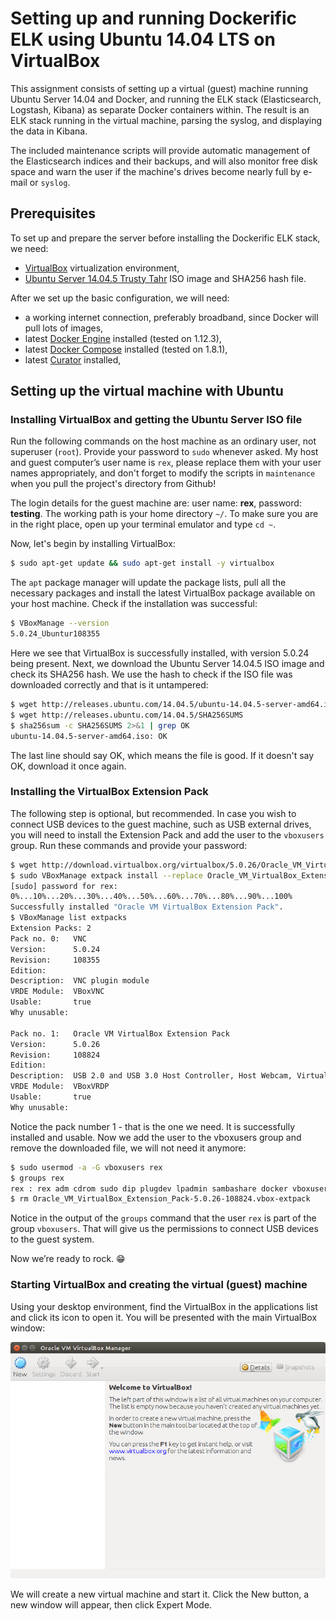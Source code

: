 # Setting up and running Dockerific ELK using Ubuntu 14.04 LTS on VirtualBox

This assignment consists of setting up a virtual (guest) machine running Ubuntu Server 14.04 and Docker, and running the ELK stack (Elasticsearch, Logstash, Kibana) as separate Docker containers within. The result is an ELK stack running in the virtual machine, parsing the syslog, and displaying the data in Kibana.

The included maintenance scripts will provide automatic management of the Elasticsearch indices and their backups, and will also monitor free disk space and warn the user if the machine's drives become nearly full by e-mail or `syslog`.

## Prerequisites

To set up and prepare the server before installing the Dockerific ELK stack, we need:

* [VirtualBox](https://www.virtualbox.org/wiki/Linux_Downloads) virtualization environment,
* [Ubuntu Server 14.04.5 Trusty Tahr](http://releases.ubuntu.com/14.04.5/) ISO image and SHA256 hash file.

After we set up the basic configuration, we will need:

* a working internet connection, preferably broadband, since Docker will pull lots of images,
* latest [Docker Engine](https://docs.docker.com/engine/installation/) installed (tested on 1.12.3),
* latest [Docker Compose](https://docs.docker.com/compose/install/) installed (tested on 1.8.1),
* latest [Curator](https://www.elastic.co/guide/en/elasticsearch/client/curator/current/apt-repository.html) installed,

## Setting up the virtual machine with Ubuntu

### Installing VirtualBox and getting the Ubuntu Server ISO file

Run the following commands on the host machine as an ordinary user, not superuser (`root`). Provide your password to `sudo` whenever asked. My host and guest computer’s user name is `rex`, please replace them with your user names appropriately, and don't forget to modify the scripts in `maintenance` when you pull the project's directory from Github!

The login details for the guest machine are: user name: **rex**, password: **testing**. The working path is your home directory `~/`. To make sure you are in the right place, open up your terminal emulator and type `cd ~`.

Now, let's begin by installing VirtualBox:

```sh
$ sudo apt-get update && sudo apt-get install -y virtualbox
```

The `apt` package manager will update the package lists, pull all the necessary packages and install the latest VirtualBox package available on your host machine. Check if the installation was successful:

```sh
$ VBoxManage --version
5.0.24_Ubuntur108355
```

Here we see that VirtualBox is successfully installed, with version 5.0.24 being present. Next, we download the Ubuntu Server 14.04.5 ISO image and check its SHA256 hash. We use the hash to check if the ISO file was downloaded correctly and that is it untampered:

```sh
$ wget http://releases.ubuntu.com/14.04.5/ubuntu-14.04.5-server-amd64.iso
$ wget http://releases.ubuntu.com/14.04.5/SHA256SUMS
$ sha256sum -c SHA256SUMS 2>&1 | grep OK
ubuntu-14.04.5-server-amd64.iso: OK
```

The last line should say OK, which means the file is good. If it doesn't say OK, download it once again.

### Installing the VirtualBox Extension Pack

The following step is optional, but recommended. In case you wish to connect USB devices to the guest machine, such as USB external drives, you will need to install the Extension Pack and add the user to the `vboxusers` group. Run these commands and provide your password:

```sh
$ wget http://download.virtualbox.org/virtualbox/5.0.26/Oracle_VM_VirtualBox_Extension_Pack-5.0.26-108824.vbox-extpack
$ sudo VBoxManage extpack install --replace Oracle_VM_VirtualBox_Extension_Pack-5.0.26-108824.vbox-extpack 
[sudo] password for rex: 
0%...10%...20%...30%...40%...50%...60%...70%...80%...90%...100%
Successfully installed "Oracle VM VirtualBox Extension Pack".
$ VBoxManage list extpacks
Extension Packs: 2
Pack no. 0:   VNC
Version:      5.0.24
Revision:     108355
Edition:      
Description:  VNC plugin module
VRDE Module:  VBoxVNC
Usable:       true 
Why unusable: 

Pack no. 1:   Oracle VM VirtualBox Extension Pack
Version:      5.0.26
Revision:     108824
Edition:      
Description:  USB 2.0 and USB 3.0 Host Controller, Host Webcam, VirtualBox RDP, PXE ROM, Disk Encryption.
VRDE Module:  VBoxVRDP
Usable:       true 
Why unusable: 
```

Notice the pack number 1 - that is the one we need. It is successfully installed and usable. Now we add the user to the vboxusers group and remove the downloaded file, we will not need it anymore:

```sh
$ sudo usermod -a -G vboxusers rex
$ groups rex
rex : rex adm cdrom sudo dip plugdev lpadmin sambashare docker vboxusers
$ rm Oracle_VM_VirtualBox_Extension_Pack-5.0.26-108824.vbox-extpack 
```

Notice in the output of the `groups` command that the user `rex` is part of the group `vboxusers`. That will give us the permissions to connect USB devices to the guest system.

Now we’re ready to rock. :grin:

### Starting VirtualBox and creating the virtual (guest) machine

Using your desktop environment, find the VirtualBox in the applications list and click its icon to open it. You will be presented with the main VirtualBox window:

![VirtualBox Main Window](images/01.png?raw=true)

We will create a new virtual machine and start it. Click the New button, a new window will appear, then click Expert Mode.
